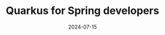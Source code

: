 ---
title: "Quarkus for Spring developers"
layout: event
youtubeLive: https://www.youtube.com/watch?v=aLwIF1dg30Q
date: 2024-07-15
description: | 
 Are you a Spring developer and interested in learning something new? In this session I will show concepts and conventions familiar to Spring developers and how those same concepts and conventions can be implemented in Quarkus, all while highlighting similarities and differences between them, including how testing is done. Additionally, I will highlight performance characteristics between them and prove, live, that you could save 50% in your operational costs and reduce your carbon emissions 2-3x simply by switching your Java runtime.
speakers: [ericDeAndrea]
draft: false
---